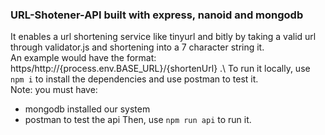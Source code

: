 ### URL-Shotener-API built with express, nanoid and mongodb
It enables a url shortening service like tinyurl and bitly by taking a valid url through validator.js and shortening into a 7 character string it.\
An example would have the format: https/http://{process.env.BASE_URL}/{shortenUrl} .\ 
To run it locally, use `npm i` to install the dependencies and use postman to test it.\
Note: you must have:
- mongodb installed our system
- postman to test the api
Then, use `npm run api` to run it.

